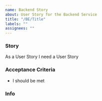 ```yaml
---
name: Backend Story
about: User Story for the Backend Service
title: "/BE/Title"
labels: ""
assignees: ""
---
```


### Story

As a User Story I need a User Story

### Acceptance Criteria

- I should be met

### Info
